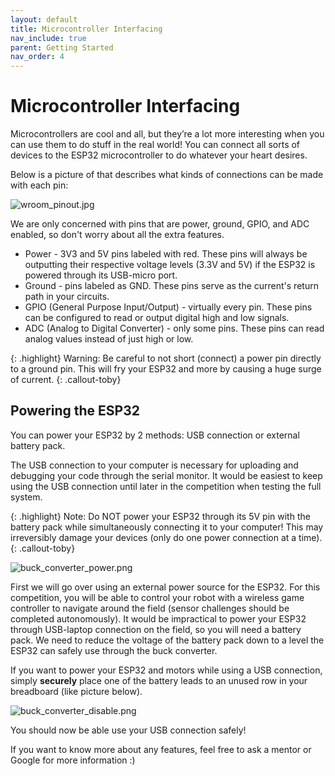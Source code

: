 ```yaml
---
layout: default
title: Microcontroller Interfacing
nav_include: true
parent: Getting Started
nav_order: 4
---
```


# Microcontroller Interfacing
Microcontrollers are cool and all, but they’re a lot more interesting when you can use them to do stuff in the real world! You can connect all sorts of devices to the ESP32 microcontroller to do whatever your heart desires.

Below is a picture of that describes what kinds of connections can be made with each pin:

<img src="{{ '/_assets/images/wroom_pinout.jpg' | prepend: site.baseurl }}" alt="wroom_pinout.jpg">

We are only concerned with pins that are power, ground, GPIO, and ADC enabled, so don't worry about all the extra features. 

* Power - 3V3 and 5V pins labeled with red. These pins will always be outputting their respective voltage levels (3.3V and 5V) if the ESP32 is powered through its USB-micro port.
* Ground - pins labeled as GND. These pins serve as the current's return path in your circuits.
* GPIO (General Purpose Input/Output) - virtually every pin. These pins can be configured to read or output digital high and low signals.
* ADC (Analog to Digital Converter) - only some pins. These pins can read analog values instead of just high or low. 

{: .highlight}
Warning: Be careful to not short (connect) a power pin directly to a ground pin. This will fry your ESP32 and more by causing a huge surge of current. 
{: .callout-toby}

## Powering the ESP32
You can power your ESP32 by 2 methods: USB connection or external battery pack.

The USB connection to your computer is necessary for uploading and debugging your code through the serial monitor. It would be easiest to keep using the USB connection until later in the competition when testing the full system.

{: .highlight}
Note: Do NOT power your ESP32 through its 5V pin with the battery pack while simultaneously connecting it to your computer! This may irreversibly damage your devices (only do one power connection at a time).
{: .callout-toby}

<!-- Using the external battery pack is detailed in the [Actuators page](https://ut-ras.github.io/RobotathonESP32/sensors-and-actuators/actuators) because we will be using the motor driver's 5V output to power the ESP32. -->

<img src="{{ '/_assets/images/buck_converter_power.png' | prepend: site.baseurl }}" alt="buck_converter_power.png">

First we will go over using an external power source for the ESP32. For this competition, you will be able to control your robot with a wireless game controller to navigate around the field (sensor challenges should be completed autonomously). It would be impractical to power your ESP32 through USB-laptop connection on the field, so you will need a battery pack. We need to reduce the voltage of the battery pack down to a level the ESP32 can safely use through the buck converter.

If you want to power your ESP32 and motors while using a USB connection, simply **securely** place one of the battery leads to an unused row in your breadboard (like picture below).

<img src="{{ '/_assets/images/buck_converter_disable.png' | prepend: site.baseurl }}" alt="buck_converter_disable.png">

You should now be able use your USB connection safely!

If you want to know more about any features, feel free to ask a mentor or Google for more information :) 






